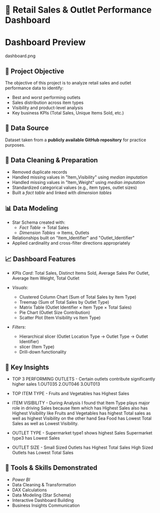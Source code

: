 # 🛒 Retail Sales & Outlet Performance Dashboard
# Dashboard Preview
 dashboard.png
## 📌 Project Objective 
The objective of this project is to analyze retail sales and outlet performance data to identify:
- Best and worst performing outlets
- Sales distribution across item types
- Visibility and product-level analysis
- Key business KPIs (Total Sales, Unique Items Sold, etc.)
 

## 📂 Data Source
Dataset taken from a **publicly available GitHub repository** for practice purposes.


## 🧹 Data Cleaning & Preparation
- Removed duplicate records
- Handled missing values in "Item_Visibility" using *median imputation*
- Handled missing values in "Item_Weight" using *median imputation*
- Standardized categorical values (e.g., item types, outlet sizes)
- Built a *fact table* and linked with *dimension tables*


## 📊 Data Modeling
- Star Schema created with:
  - *Fact Table* → Total Sales
  - *Dimension Tables* → Items, Outlets
- Relationships built on "Item_Identifier" and "Outlet_Identifier"
- Applied cardinality and cross-filter directions appropriately


## 📈 Dashboard Features
- *KPIs Card*: Total Sales, Distinct Items Sold, Average Sales Per Outlet, Average Item Weight, Total Outlet
- *Visuals*:
  - Clustered Column Chart (Sum of Total Sales by Item Type)
  - Treemap (Sum of Total Sales by Outlet Type)
  - Matrix Table (Outlet Identifier × Item Type × Total Sales)
  - Pie Chart (Outlet Size Contribution)
  - Scatter Plot (Item Visibility vs Item Type)

- *Filters*:
  - Hierarchical slicer (Outlet Location Type → Outlet Type → Outlet Identifier)
  - slicer (Item Type)
  - Drill-down functionality


## 🔑 Key Insights
- TOP 3 PERFORMING OUTLETS - Certain outlets contribute significantly higher sales
  1.OUT035
  2.OUT046
  3.OUT013

- TOP ITEM TYPE - Fruits and Vegetables has Highest Sales
  
- ITEM VISIBILITY - During Analysis I found that Item Type plays major role in driving Sales because 
  Item which has Highest Sales also has Highest Visibility like Fruits and Vegetables has highest
  Total sales as well as highest Visibility on the other hand Sea Food has Lowest Total Sales as well as 
  Lowest Visibility.
 
- OUTLET TYPE - Supermarket type1 shows highest Sales 
                Supermarket type3 has Lowest Sales

- OUTLET SIZE - Small Sized Outlets has Highest Total Sales
                High Sized Outlets has Lowest Total Sales


## 🚀 Tools & Skills Demonstrated
- *Power BI*
- Data Cleaning & Transformation
- DAX Calculations
- Data Modeling (Star Schema)
- Interactive Dashboard Building
- Business Insights Communication


